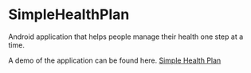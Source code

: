 # SimpleHealthPlan
Android application that helps people manage their health one step at a time.

A demo of the application can be found here. <a href="https://play.google.com/store/apps/details?id=com.log.health.healthplanner">Simple Health Plan</a>
